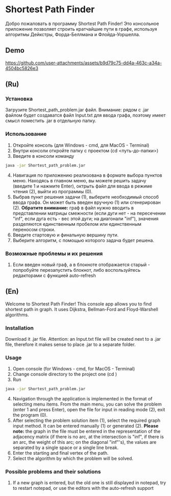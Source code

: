 # Shortest Path Finder
Добро пожаловать в программу Shortest Path Finder!
Это консольное приложение позволяет строить кратчайшие пути в графе, используя алгоритмы Дейкстры, Форда-Беллмана и Флойда-Уоршелла.

## Demo
https://github.com/user-attachments/assets/b9d79c75-dd4a-463c-a34a-4504bc5826e3

## (Ru)
### Установка
Загрузите Shortest_path_problem.jar файл. Внимание: рядом с .jar файлом будет создаватся файл Input.txt для ввода графа, поэтому имеет смысл поместить .jar в отдельную папку.

### Использование
1. Откройте консоль (для Windows - cmd, для MacOS - Terminal)
2. Внутри консоли откройте папку с проектом (cd <путь-до-папки>)
3. Введите в консоли команду
```bash
java -jar Shortest_path_problem.jar
```
4. Навигация по приложению реализована в формате выбора пунктов меню. Находясь в главном меню, вы можете решить задачу (введите 1 и нажмите Enter), октрыть файл для ввода в режиме чтения (2), выйти из программы (0).
5. Выбрав пункт решения задачи (1), выберите необходимый способ ввода графа. Он может быть введен вручную (1) или сгенерирован (2). **Обратите внимание:** граф в файл нужно вводить в представлении матрицы смежности (если дуги нет - на пересечении "inf", если дуга есть - вес этой дуги; на диагонали "inf"), значения разделяются единственным пробелом или единственным переносом строки.
6. Введите стартовую и финальную вершину пути.
7. Выберите алгоритм, с помощью которого задача будет решена.

### Возможные проблемы и их решения
1. Если введен новый граф, а в блокноте отображается старый - попробуйте перезапустить блокнот, либо воспользуйтесь редакторами с функцией auto-refresh
   
## (En)
Welcome to Shortest Path Finder!
This console app allows you to find shortest path in graph. It uses Dijkstra, Bellman-Ford and Floyd-Warshell algorithms.

### Installation
Download it .jar file. Attention: an Input.txt file will be created next to a .jar file, therefore it makes sense to place .jar to a separate folder.

### Usage
1. Open console (for Windows - cmd, for MacOS - Terminal)
2. Change console directory to the project one (cd <path-to-the-project-folder>)
3. Run
```bash
java -jar Shortest_path_problem.jar
```
4. Navigation through the application is implemented in the format of selecting menu items. From the main menu, you can solve the problem (enter 1 and press Enter), open the file for input in reading mode (2), exit the program (0).
5. After selecting the problem solution item (1), select the required graph input method. It can be entered manually (1) or generated (2). **Please note:** the graph in the file must be entered in the representation of the adjacency matrix (if there is no arc, at the intersection is "inf", if there is an arc, the weight of this arc; on the diagonal "inf"'s), the values are separated by a single space or a single line break.
6. Enter the starting and final vertex of the path.
7. Select the algorithm by which the problem will be solved.

### Possible problems and their solutions
1. If a new graph is entered, but the old one is still displayed in notepad, try to restart notepad, or use the editors with the auto-refresh support
